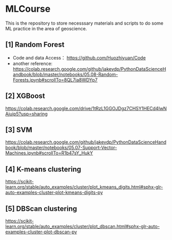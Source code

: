 # MLCourse

This is the repository to store necesssary materials and scripts to do some ML practice in the area of geoscience.

## [1] Random Forest
* Code and data Access：
  https://github.com/Huozhiyuan/Code
* another reference:
  https://colab.research.google.com/github/jakevdp/PythonDataScienceHandbook/blob/master/notebooks/05.08-Random-Forests.ipynb#scrollTo=8QL7ia8WDYp7

## [2] XGBoost
https://colab.research.google.com/drive/1tRzL1GGOJDgz7CHSY1HECd4IwNAjuip5?usp=sharing

## [3] SVM
https://colab.research.google.com/github/jakevdp/PythonDataScienceHandbook/blob/master/notebooks/05.07-Support-Vector-Machines.ipynb#scrollTo=R1b47sY_HukY

## [4] K-means clustering
https://scikit-learn.org/stable/auto_examples/cluster/plot_kmeans_digits.html#sphx-glr-auto-examples-cluster-plot-kmeans-digits-py

## [5] DBScan clustering
https://scikit-learn.org/stable/auto_examples/cluster/plot_dbscan.html#sphx-glr-auto-examples-cluster-plot-dbscan-py
